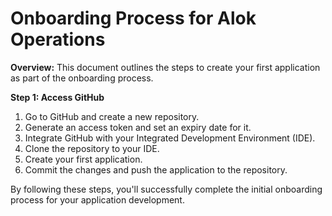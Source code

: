 # Onboarding Process for Alok Operations

**Overview:**
This document outlines the steps to create your first application as part of the onboarding process.

**Step 1: Access GitHub**
1. Go to GitHub and create a new repository.
2. Generate an access token and set an expiry date for it.
3. Integrate GitHub with your Integrated Development Environment (IDE).
4. Clone the repository to your IDE.
5. Create your first application.
6. Commit the changes and push the application to the repository.

By following these steps, you'll successfully complete the initial onboarding process for your application development.
